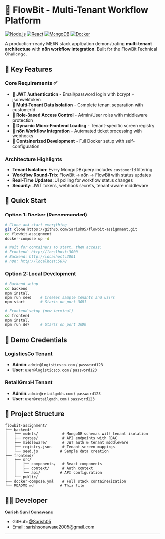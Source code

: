 # 🚀 FlowBit - Multi-Tenant Workflow Platform

[![Node.js](https://img.shields.io/badge/Node.js-18+-green.svg)](https://nodejs.org/)
[![React](https://img.shields.io/badge/React-18+-blue.svg)](https://reactjs.org/)
[![MongoDB](https://img.shields.io/badge/MongoDB-6+-green.svg)](https://www.mongodb.com/)
[![Docker](https://img.shields.io/badge/Docker-Ready-blue.svg)](https://www.docker.com/)

A production-ready MERN stack application demonstrating **multi-tenant architecture** with **n8n workflow integration**. Built for the FlowBit Technical Challenge.

## 🎯 **Key Features**

### Core Requirements ✅
- **🔐 JWT Authentication** - Email/password login with bcrypt + jsonwebtoken
- **🏢 Multi-Tenant Data Isolation** - Complete tenant separation with customerId
- **👥 Role-Based Access Control** - Admin/User roles with middleware protection
- **🎯 Dynamic Micro-Frontend Loading** - Tenant-specific screen registry
- **🔄 n8n Workflow Integration** - Automated ticket processing with webhooks
- **🐳 Containerized Development** - Full Docker setup with self-configuration

### Architecture Highlights
- **Tenant Isolation**: Every MongoDB query includes `customerId` filtering
- **Workflow Round-Trip**: FlowBit → n8n → FlowBit with status updates
- **Real-Time Updates**: UI polling for workflow status changes
- **Security**: JWT tokens, webhook secrets, tenant-aware middleware

## 🚀 **Quick Start**

### Option 1: Docker (Recommended)
```bash
# Clone and start everything
git clone https://github.com/Sarish05/flowbit-assignment.git
cd flowbit-assignment
docker-compose up -d

# Wait for containers to start, then access:
# Frontend: http://localhost:3000
# Backend: http://localhost:3001
# n8n: http://localhost:5678
```

### Option 2: Local Development
```bash
# Backend setup
cd backend
npm install
npm run seed    # Creates sample tenants and users
npm start       # Starts on port 3001

# Frontend setup (new terminal)
cd frontend
npm install
npm run dev     # Starts on port 3000
```

## 👥 **Demo Credentials**

### LogisticsCo Tenant
- **Admin**: `admin@logisticsco.com` / `password123`
- **User**: `user@logisticsco.com` / `password123`

### RetailGmbH Tenant
- **Admin**: `admin@retailgmbh.com` / `password123`
- **User**: `user@retailgmbh.com` / `password123`

## 📁 **Project Structure**

```
flowbit-assignment/
├── backend/
│   ├── models/           # MongoDB schemas with tenant isolation
│   ├── routes/           # API endpoints with RBAC
│   ├── middleware/       # JWT auth & tenant middleware
│   ├── registry.json     # Tenant-screen mappings
│   └── seed.js          # Sample data creation
├── frontend/
│   ├── src/
│   │   ├── components/   # React components
│   │   ├── context/      # Auth context
│   │   └── api/         # API configuration
│   └── public/
├── docker-compose.yml    # Full stack containerization
└── README.md            # This file
```

## 👨‍💻 **Developer**

**Sarish Sunil Sonawane**
- GitHub: [@Sarish05](https://github.com/Sarish05)
- Email: [sarishsonawane2005@gmail.com](sarishsonawane2005@gmail.com)

---
